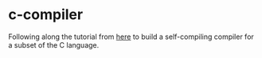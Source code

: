 # c-compiler

Following along the tutorial from [here](https://github.com/DoctorWkt/acwj) to build a self-compiling compiler for a subset of the C language.
